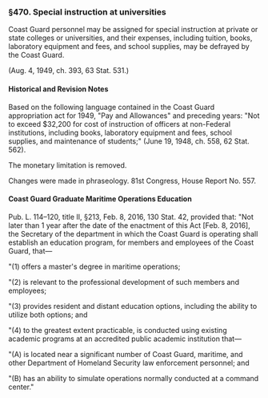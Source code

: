 ### §470. Special instruction at universities ###

Coast Guard personnel may be assigned for special instruction at private or state colleges or universities, and their expenses, including tuition, books, laboratory equipment and fees, and school supplies, may be defrayed by the Coast Guard.

(Aug. 4, 1949, ch. 393, 63 Stat. 531.)

#### Historical and Revision Notes ####

Based on the following language contained in the Coast Guard appropriation act for 1949, "Pay and Allowances" and preceding years: "Not to exceed $32,200 for cost of instruction of officers at non-Federal institutions, including books, laboratory equipment and fees, school supplies, and maintenance of students;" (June 19, 1948, ch. 558, 62 Stat. 562).

The monetary limitation is removed.

Changes were made in phraseology. 81st Congress, House Report No. 557.

#### Coast Guard Graduate Maritime Operations Education ####

Pub. L. 114–120, title II, §213, Feb. 8, 2016, 130 Stat. 42, provided that: "Not later than 1 year after the date of the enactment of this Act [Feb. 8, 2016], the Secretary of the department in which the Coast Guard is operating shall establish an education program, for members and employees of the Coast Guard, that—

"(1) offers a master's degree in maritime operations;

"(2) is relevant to the professional development of such members and employees;

"(3) provides resident and distant education options, including the ability to utilize both options; and

"(4) to the greatest extent practicable, is conducted using existing academic programs at an accredited public academic institution that—

"(A) is located near a significant number of Coast Guard, maritime, and other Department of Homeland Security law enforcement personnel; and

"(B) has an ability to simulate operations normally conducted at a command center."